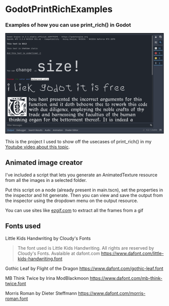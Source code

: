 # GodotPrintRichExamples
### Examples of how you can use print_rich() in Godot



![In-editor screenshot of examples useses of the print rich function in Godot](Screenshots/ExamplesPrintRich.png)

This is the project I used to show off the usecases of print_rich() in my [Youtube video about this topic](https://www.youtube.com/watch?v=NSaczr74LzU).

## Animated image creator

I've included a script that lets you generate an AnimatedTexture resource from all the images in a selected folder.

Put this script on a node (already present in main.tscn), set the properties in the inspector and hit generate. Then you can view and save the output from the inspector using the dropdown menu on the output resource.

You can use sites like [ezgif.com](https://ezgif.com/) to extract all the frames from a gif

## Fonts used

Little Kids Handwriting by Cloudy's Fonts
> The font used is Little Kids Handwriting. All rights are reserved by Cloudy's Fonts. Avalaible at dafont.com
https://www.dafont.com/little-kids-handwriting.font

Gothic Leaf by Flight of the Dragon
https://www.dafont.com/gothic-leaf.font 

MB Think Twice by Irina ModBlackmoon 
https://www.dafont.com/mb-think-twice.font 

Morris Roman by Dieter Steffmann 
https://www.dafont.com/morris-roman.font 
